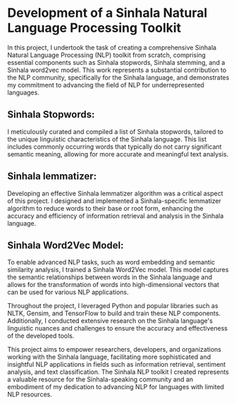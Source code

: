 # Development of a Sinhala Natural Language Processing Toolkit

In this project, I undertook the task of creating a comprehensive Sinhala Natural Language Processing (NLP) toolkit from scratch, comprising essential components such as Sinhala stopwords, Sinhala stemming, and a Sinhala word2vec model. This work represents a substantial contribution to the NLP community, specifically for the Sinhala language, and demonstrates my commitment to advancing the field of NLP for underrepresented languages.

## Sinhala Stopwords:
I meticulously curated and compiled a list of Sinhala stopwords, tailored to the unique linguistic characteristics of the Sinhala language. This list includes commonly occurring words that typically do not carry significant semantic meaning, allowing for more accurate and meaningful text analysis.

## Sinhala lemmatizer:
Developing an effective Sinhala lemmatizer algorithm was a critical aspect of this project. I designed and implemented a Sinhala-specific lemmatizer algorithm to reduce words to their base or root form, enhancing the accuracy and efficiency of information retrieval and analysis in the Sinhala language.

## Sinhala Word2Vec Model:
To enable advanced NLP tasks, such as word embedding and semantic similarity analysis, I trained a Sinhala Word2Vec model. This model captures the semantic relationships between words in the Sinhala language and allows for the transformation of words into high-dimensional vectors that can be used for various NLP applications.

Throughout the project, I leveraged Python and popular libraries such as NLTK, Gensim, and TensorFlow to build and train these NLP components. Additionally, I conducted extensive research on the Sinhala language's linguistic nuances and challenges to ensure the accuracy and effectiveness of the developed tools.

This project aims to empower researchers, developers, and organizations working with the Sinhala language, facilitating more sophisticated and insightful NLP applications in fields such as information retrieval, sentiment analysis, and text classification. The Sinhala NLP toolkit I created represents a valuable resource for the Sinhala-speaking community and an embodiment of my dedication to advancing NLP for languages with limited NLP resources.
